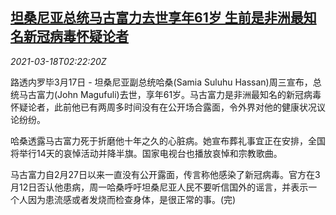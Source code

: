 <!--1616035996000-->
[坦桑尼亚总统马古富力去世享年61岁 生前是非洲最知名新冠病毒怀疑论者](https://cn.reuters.com/article/tanzania-president-death-0317-wedn-idCNKBS2BA06N)
------

<div><i>2021-03-18T02:22:20Z</i></div><p>路透内罗毕3月17日 - 坦桑尼亚副总统哈桑(Samia Suluhu Hassan)周三宣布，总统马古富力(John Magufuli)去世，享年61岁。马古富力是非洲最知名的新冠病毒怀疑论者，此前他已有两周多时间没有在公开场合露面，令外界对他的健康状况议论纷纷。</p><p>哈桑透露马古富力死于折磨他十年之久的心脏病。她宣布葬礼事宜正在安排，全国将举行14天的哀悼活动并降半旗。国家电视台也播放哀悼和宗教歌曲。</p><p>马古富力自2月27日以来一直没有公开露面，传言称他感染了新冠病毒。官方在3月12日否认他患病，周一哈桑呼吁坦桑尼亚人民不要听信国外的谣言，并表示一个人因为患流感或者发烧而检查身体，是很正常的事。(完)</p>
